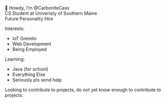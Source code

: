 👋 Howdy, I’m @CarboniteCass  
CS Student at Univeristy of Southern Maine  
Future Personality Hire

Interests:
- IoT Gremlin
- Web Development
- Being Employed

Learning:
- Java (for school)
- Everything Else
- Seriously pls send help

Looking to contribute to projects, do not yet know enough to contribute to projects.


<!---
Um I guess if you got this far then you're looking for something and know what you're doing so please either teach me your ways and/or let me contribute to your project. 
So far I can make Java roll dice for me. 
--->
